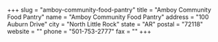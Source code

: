 +++
slug = "amboy-community-food-pantry"
title = "Amboy Community Food Pantry"
name = "Amboy Community Food Pantry"
address = "100 Auburn Drive"
city = "North Little Rock"
state = "AR"
postal = "72118"
website = ""
phone = "501-753-2777"
fax = ""
+++
